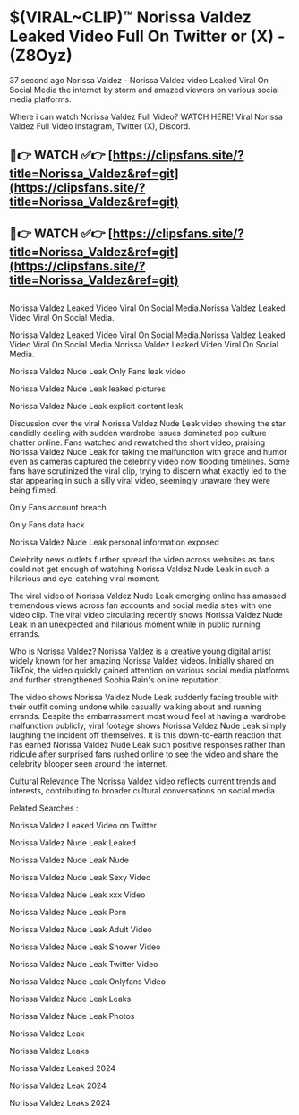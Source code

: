 # $(VIRAL~CLIP)™ Norissa Valdez Leaked Video Full On Twitter or (X) -(Z8Oyz)
37 second ago Norissa Valdez - Norissa Valdez video Leaked Viral On Social Media the internet by storm and amazed viewers on various social media platforms.

Where i can watch Norissa Valdez Full Video? WATCH HERE! Viral Norissa Valdez Full Video Instagram, Twitter (X), Discord.

## 🔴👉 WATCH ✅👉 [https://clipsfans.site/?title=Norissa_Valdez&ref=git](https://clipsfans.site/?title=Norissa_Valdez&ref=git)
## 🔴👉 WATCH ✅👉 [https://clipsfans.site/?title=Norissa_Valdez&ref=git](https://clipsfans.site/?title=Norissa_Valdez&ref=git)
##
Norissa Valdez Leaked Video Viral On Social Media.Norissa Valdez Leaked Video Viral On Social Media.

Norissa Valdez Leaked Video Viral On Social Media.Norissa Valdez Leaked Video Viral On Social Media.Norissa Valdez Leaked Video Viral On Social Media.

Norissa Valdez Nude Leak Only Fans leak video

Norissa Valdez Nude Leak leaked pictures

Norissa Valdez Nude Leak explicit content leak

Discussion over the viral Norissa Valdez Nude Leak video showing the star candidly dealing with sudden wardrobe issues dominated pop culture chatter online. Fans watched and rewatched the short video, praising Norissa Valdez Nude Leak for taking the malfunction with grace and humor even as cameras captured the celebrity video now flooding timelines. Some fans have scrutinized the viral clip, trying to discern what exactly led to the star appearing in such a silly viral video, seemingly unaware they were being filmed.


Only Fans account breach

Only Fans data hack

Norissa Valdez Nude Leak personal information exposed

Celebrity news outlets further spread the video across websites as fans could not get enough of watching Norissa Valdez Nude Leak in such a hilarious and eye-catching viral moment.


The viral video of Norissa Valdez Nude Leak emerging online has amassed tremendous views across fan accounts and social media sites with one video clip. The viral video circulating recently shows Norissa Valdez Nude Leak in an unexpected and hilarious moment while in public running errands.


Who is Norissa Valdez? Norissa Valdez is a creative young digital artist widely known for her amazing Norissa Valdez videos. Initially shared on TikTok, the video quickly gained attention on various social media platforms and further strengthened Sophia Rain's online reputation.

The video shows Norissa Valdez Nude Leak suddenly facing trouble with their outfit coming undone while casually walking about and running errands. Despite the embarrassment most would feel at having a wardrobe malfunction publicly, viral footage shows Norissa Valdez Nude Leak simply laughing the incident off themselves. It is this down-to-earth reaction that has earned Norissa Valdez Nude Leak such positive responses rather than ridicule after surprised fans rushed online to see the video and share the celebrity blooper seen around the internet.

Cultural Relevance The Norissa Valdez video reflects current trends and interests, contributing to broader cultural conversations on social media.

Related Searches :

Norissa Valdez Leaked Video on Twitter

Norissa Valdez Nude Leak Leaked

Norissa Valdez Nude Leak Nude

Norissa Valdez Nude Leak Sexy Video

Norissa Valdez Nude Leak xxx Video

Norissa Valdez Nude Leak Porn

Norissa Valdez Nude Leak Adult Video

Norissa Valdez Nude Leak Shower Video

Norissa Valdez Nude Leak Twitter Video

Norissa Valdez Nude Leak Onlyfans Video

Norissa Valdez Nude Leak Leaks

Norissa Valdez Nude Leak Photos

Norissa Valdez Leak

Norissa Valdez Leaks

Norissa Valdez Leaked 2024

Norissa Valdez Leak 2024

Norissa Valdez Leaks 2024
